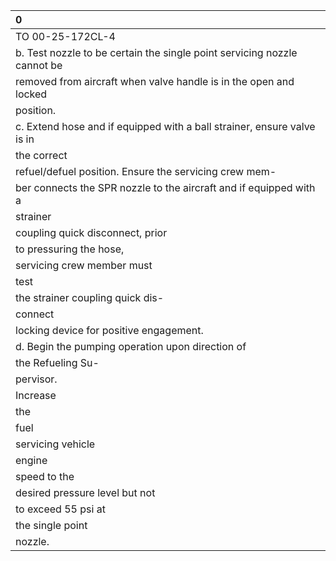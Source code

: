| 0                                                                        |
|:-------------------------------------------------------------------------|
| TO 00-25-172CL-4                                                         |
| b. Test nozzle to be certain the single point servicing nozzle cannot be |
| removed from aircraft when valve handle is in the open and locked        |
| position.                                                                |
| c. Extend hose and if equipped with a ball strainer, ensure valve is in  |
| the correct                                                              |
| refuel/defuel position. Ensure the servicing crew mem-                   |
| ber connects the SPR nozzle to the aircraft and if equipped with a       |
| strainer                                                                 |
| coupling quick disconnect, prior                                         |
| to pressuring the hose,                                                  |
| servicing crew member must                                               |
| test                                                                     |
| the strainer coupling quick dis-                                         |
| connect                                                                  |
| locking device for positive engagement.                                  |
| d. Begin the pumping operation upon direction of                         |
| the Refueling Su-                                                        |
| pervisor.                                                                |
| Increase                                                                 |
| the                                                                      |
| fuel                                                                     |
| servicing vehicle                                                        |
| engine                                                                   |
| speed to the                                                             |
| desired pressure level but not                                           |
| to exceed 55 psi at                                                      |
| the single point                                                         |
| nozzle.                                                                  |